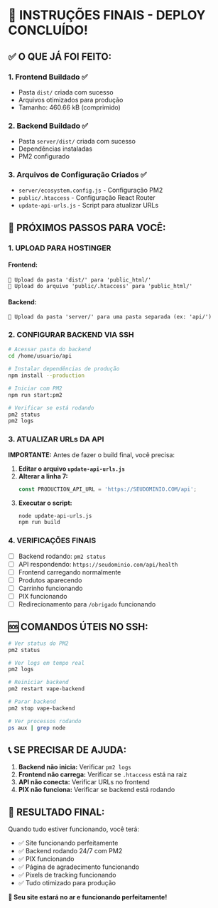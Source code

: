 # 🚀 INSTRUÇÕES FINAIS - DEPLOY CONCLUÍDO!

## ✅ O QUE JÁ FOI FEITO:

### 1. Frontend Buildado ✅
- Pasta `dist/` criada com sucesso
- Arquivos otimizados para produção
- Tamanho: 460.66 kB (comprimido)

### 2. Backend Buildado ✅
- Pasta `server/dist/` criada com sucesso
- Dependências instaladas
- PM2 configurado

### 3. Arquivos de Configuração Criados ✅
- `server/ecosystem.config.js` - Configuração PM2
- `public/.htaccess` - Configuração React Router
- `update-api-urls.js` - Script para atualizar URLs

## 🎯 PRÓXIMOS PASSOS PARA VOCÊ:

### 1. UPLOAD PARA HOSTINGER

#### Frontend:
```
📁 Upload da pasta 'dist/' para 'public_html/'
📄 Upload do arquivo 'public/.htaccess' para 'public_html/'
```

#### Backend:
```
📁 Upload da pasta 'server/' para uma pasta separada (ex: 'api/')
```

### 2. CONFIGURAR BACKEND VIA SSH

```bash
# Acessar pasta do backend
cd /home/usuario/api

# Instalar dependências de produção
npm install --production

# Iniciar com PM2
npm run start:pm2

# Verificar se está rodando
pm2 status
pm2 logs
```

### 3. ATUALIZAR URLs DA API

**IMPORTANTE:** Antes de fazer o build final, você precisa:

1. **Editar o arquivo `update-api-urls.js`**
2. **Alterar a linha 7:**
   ```javascript
   const PRODUCTION_API_URL = 'https://SEUDOMINIO.COM/api';
   ```
3. **Executar o script:**
   ```bash
   node update-api-urls.js
   npm run build
   ```

### 4. VERIFICAÇÕES FINAIS

- [ ] Backend rodando: `pm2 status`
- [ ] API respondendo: `https://seudominio.com/api/health`
- [ ] Frontend carregando normalmente
- [ ] Produtos aparecendo
- [ ] Carrinho funcionando
- [ ] PIX funcionando
- [ ] Redirecionamento para `/obrigado` funcionando

## 🆘 COMANDOS ÚTEIS NO SSH:

```bash
# Ver status do PM2
pm2 status

# Ver logs em tempo real
pm2 logs

# Reiniciar backend
pm2 restart vape-backend

# Parar backend
pm2 stop vape-backend

# Ver processos rodando
ps aux | grep node
```

## 📞 SE PRECISAR DE AJUDA:

1. **Backend não inicia:** Verificar `pm2 logs`
2. **Frontend não carrega:** Verificar se `.htaccess` está na raiz
3. **API não conecta:** Verificar URLs no frontend
4. **PIX não funciona:** Verificar se backend está rodando

## 🎉 RESULTADO FINAL:

Quando tudo estiver funcionando, você terá:
- ✅ Site funcionando perfeitamente
- ✅ Backend rodando 24/7 com PM2
- ✅ PIX funcionando
- ✅ Página de agradecimento funcionando
- ✅ Pixels de tracking funcionando
- ✅ Tudo otimizado para produção

**🚀 Seu site estará no ar e funcionando perfeitamente!**
